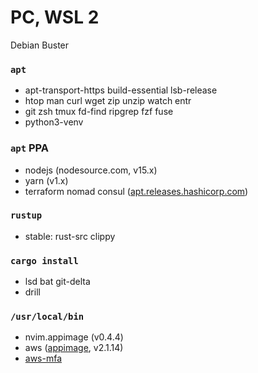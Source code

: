 PC, WSL 2
========
Debian Buster

### `apt`
- apt-transport-https build-essential lsb-release
- htop man curl wget zip unzip watch entr
- git zsh tmux fd-find ripgrep fzf fuse
- python3-venv

### `apt` PPA
- nodejs (nodesource.com, v15.x)
- yarn (v1.x)
- terraform nomad consul ([apt.releases.hashicorp.com](https://www.terraform.io/docs/cli/install/apt.html))

### `rustup`
- stable: rust-src clippy

### `cargo install`
- lsd bat git-delta
- drill

### `/usr/local/bin`
- nvim.appimage (v0.4.4)
- aws ([appimage](https://github.com/simnalamburt/awscliv2.appimage/), v2.1.14) 
- [aws-mfa](https://github.com/simnalamburt/snippets/blob/fa7c39e01c00e7394edf22f4e9a24fe171969b9b/sh/aws-mfa)
